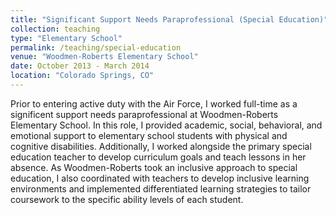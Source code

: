 ```yaml
---
title: "Significant Support Needs Paraprofessional (Special Education)"
collection: teaching
type: "Elementary School"
permalink: /teaching/special-education
venue: "Woodmen-Roberts Elementary School"
date: October 2013 - March 2014
location: "Colorado Springs, CO"
---
```


Prior to entering active duty with the Air Force, I worked full-time as a significent support needs paraprofessional at Woodmen-Roberts Elementary School.  In this role, I provided academic, social, behavioral, and emotional support to elementary school students with physical and cognitive disabilities. Additionally, I worked alongside the primary special education teacher to develop curriculum goals and teach lessons in her absence. As Woodmen-Roberts took an inclusive approach to special education, I also coordinated with teachers to develop inclusive learning environments and implemented differentiated learning strategies to tailor coursework to the specific ability levels of each student.
